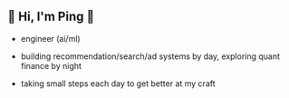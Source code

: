 ## 👋 Hi, I'm Ping 🍎  

- engineer (ai/ml)  

- building recommendation/search/ad systems by day, exploring quant finance by night  

- taking small steps each day to get better at my craft  

<!--
**cp2phi/cp2phi** is a ✨ _special_ ✨ repository because its `README.md` (this file) appears on your GitHub profile.

Here are some ideas to get you started:

- 🔭 I’m currently working on ...
- 🌱 I’m currently learning ...
- 👯 I’m looking to collaborate on ...
- 🤔 I’m looking for help with ...
- 💬 Ask me about ...
- 📫 How to reach me: ...
- 😄 Pronouns: ...
- ⚡ Fun fact: ...
-->
